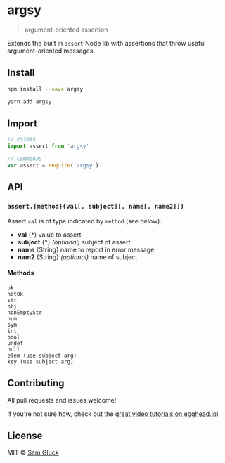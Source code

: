 # argsy

> argument-oriented assertion

Extends the built in `assert` Node lib with assertions that 
throw useful argument-oriented messages.

## Install

```sh
npm install --save argsy
```

```sh
yarn add argsy
```

## Import

```js
// ES2015
import assert from 'argsy'
```

```js
// CommonJS
var assert = require('argsy')
```

## API

### `assert.{method}(val[, subject][, name[, name2]])`

Assert `val` is of type indicated by `method` (see below).

- __val__ {*} value to assert
- __subject__ {*} _(optional)_ subject of assert
- __name__ {String} name to report in error message
- __nam2__ {String} _(optional)_ name of subject

#### Methods

```
ok
notOk
str
obj
nonEmptyStr
num
sym
int
bool
undef
null
elem (use subject arg)
key (use subject arg)
```

## Contributing

All pull requests and issues welcome!

If you're not sure how, check out the [great video tutorials on egghead.io](http://bit.ly/2aVzthz)!

## License

MIT © [Sam Gluck](https://github.com/sdgluck)

